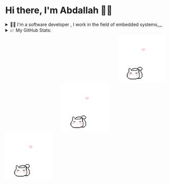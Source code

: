 
<h1>Hi there, I'm Abdallah 👋🏻</h1>
<details>
  <summary>
    👨‍💻 I'm a software developer , I work in the field of embedded systems,,,,
  </summary>
  <br/>

  <div>
    <img src="https://img.shields.io/badge/c-%2300599C.svg?style=for-the-badge&logo=c&logoColor=white"/>
    <img src="https://img.shields.io/badge/c++-%2300599C.svg?style=for-the-badge&logo=c%2B%2B&logoColor=white)"/>
    <img src="https://img.shields.io/badge/Linux-FCC624?style=for-the-badge&logo=linux&logoColor=black"/>
    <img src="https://img.shields.io/badge/Red%20Hat-EE0000?style=for-the-badge&logo=redhat&logoColor=white"/>
    <img src="https://img.shields.io/badge/HTML5-F16529?style=for-the-badge&logo=html5&logoColor=white" />
    <img src="https://img.shields.io/badge/CSS3-1572B6?style=for-the-badge&logo=css3&logoColor=white" />
    <img src="https://img.shields.io/badge/Python-239120?style=for-the-badge&logo=python&logoColor=white" />
    <img src="https://img.shields.io/badge/Sql-018bff?style=for-the-badge&logo=microsoft-access&logoColor=white" />
    <img src="https://img.shields.io/badge/MySQL-478CBF?style=for-the-badge&logo=mysql&logoColor=white" />
    <img src="https://img.shields.io/badge/Git-F05032?style=for-the-badge&logo=git&logoColor=white" />
    <img src="https://img.shields.io/badge/VS%20Code-0078D4?style=for-the-badge&logo=visual%20studio%20code&logoColor=white" /> 
  </div>
</details>

      
<details>
 <summary>📈 My GitHub Stats: </summary>
  
<picture>
<source
  srcset="https://github-readme-stats.vercel.app/api?username=abdallahmostafa96&show_icons=true&theme=dark"
  media="(prefers-color-scheme: dark)"/>
<source
  srcset="https://github-readme-stats.vercel.app/api?username=abdallahmostafa96&show_icons=true"
  media="(prefers-color-scheme: light), (prefers-color-scheme: no-preference)"/>
<img src="https://github-readme-stats.vercel.app/api?username=abdallahmostafa96&show_icons=true" />
</picture>

</details>


   <div align="right">
          <img src="./imgcat_li/cat.gif" width="150" height="150" />
   <div align="center">
          <img src="./imgcat_li/cat.gif" width="150" height="150" />
   <div align="left">
          <img src="./imgcat_li/cat.gif" width="150" height="150" />

